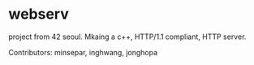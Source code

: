 # webserv
project from 42 seoul. Mkaing a c++, HTTP/1.1 compliant, HTTP server.

Contributors: minsepar, inghwang, jonghopa


